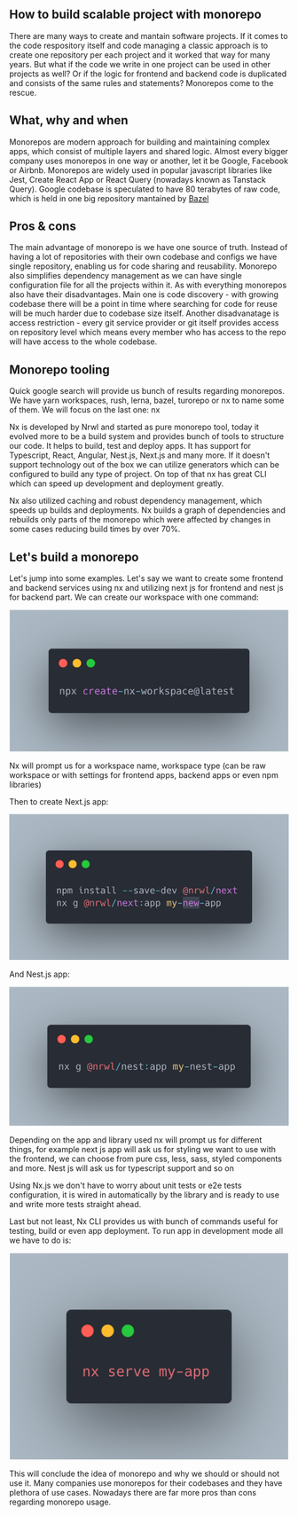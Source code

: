 ## How to build scalable project with monorepo

There are many ways to create and mantain software projects. If it comes to the code respository itself and code managing a classic approach is to create one repository per each project and it worked that way for many years. But what if the code we write in one project can be used in other projects as well? Or if the logic for frontend and backend code is duplicated and consists of the same rules and statements? Monorepos come to the rescue.

## What, why and when

Monorepos are modern approach for building and maintaining complex apps, which consist of multiple layers and shared logic. Almost every bigger company uses monorepos in one way or another, let it be Google, Facebook or Airbnb. Monorepos are widely used in popular javascript libraries like Jest, Create React App or React Query (nowadays known as Tanstack Query). Google codebase is speculated to have 80 terabytes of raw code, which is held in one big repository mantained by [Bazel](https://bazel.build/)

## Pros & cons

The main advantage of monorepo is we have one source of truth. Instead of having a lot of repositories with their own codebase and configs we have single repository, enabling us for code sharing and reusability. Monorepo also simplifies dependency management as we can have single configuration file for all the projects within it. As with everything monorepos also have their disadvantages. Main one is code discovery - with growing codebase there will be a point in time where searching for code for reuse will be much harder due to codebase size itself. Another disadvanatage is access restriction - every git service provider or git itself provides access on repository level which means every member who has access to the repo will have access to the whole codebase.

## Monorepo tooling

Quick google search will provide us bunch of results regarding monorepos. We have yarn workspaces, rush, lerna, bazel, turorepo or nx to name some of them. We will focus on the last one: nx

Nx is developed by Nrwl and started as pure monorepo tool, today it evolved more to be a build system and provides bunch of tools to structure our code. It helps to build, test and deploy apps. It has support for Typescript, React, Angular, Nest.js, Next.js and many more. If it doesn't support technology out of the box we can utilize generators which can be configured to build any type of project. On top of that nx has great CLI which can speed up development and deployment greatly.

Nx also utilized caching and robust dependency management, which speeds up builds and deployments. Nx builds a graph of dependencies and rebuilds only parts of the monorepo which were affected by changes in some cases reducing build times by over 70%.

## Let's build a monorepo

Let's jump into some examples. Let's say we want to create some frontend and backend services using nx and utilizing next js for frontend and nest js for backend part. We can create our workspace with one command:

![create monorepo](create-workspace.png)

Nx will prompt us for a workspace name, workspace type (can be raw workspace or with settings for frontend apps, backend apps or even npm libraries)

Then to create Next.js app:

![create next](create-next.png)

And Nest.js app:

![create nest](create-nest.png)

Depending on the app and library used nx will prompt us for different things, for example next js app will ask us for styling we want to use with the frontend, we can choose from pure css, less, sass, styled components and more. Nest js will ask us for typescript support and so on

Using Nx.js we don't have to worry about unit tests or e2e tests configuration, it is wired in automatically by the library and is ready to use and write more tests straight ahead.

Last but not least, Nx CLI provides us with bunch of commands useful for testing, build or even app deployment. To run app in development mode all we have to do is:

![serve](serve.png)

This will conclude the idea of monorepo and why we should or should not use it. Many companies use monorepos for their codebases and they have plethora of use cases. Nowadays there are far more pros than cons regarding monorepo usage.
